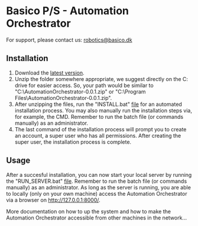 # Basico P/S - Automation Orchestrator

For support, please contact us: robotics@basico.dk

## Installation

1. Download the [latest version](https://github.com/Basico-PS/AutomationOrchestrator/archive/v0.0.1.zip).
2. Unzip the folder somewhere appropriate, we suggest directly on the C: drive for easier access. So, your path would be similar to "C:\AutomationOrchestrator-0.0.1.zip" or "C:\Program Files\AutomationOrchestrator-0.0.1.zip".
3. After unzipping the files, run the "INSTALL.bat" [file](https://github.com/Basico-PS/AutomationOrchestrator/blob/master/INSTALL.bat) for an automated installation process. You may also manually run the installation steps via, for example, the CMD. Remember to run the batch file (or commands manually) as an administrator.
4. The last command of the installation process will prompt you to create an account, a super user who has all permissions. After creating the super user, the installation process is complete.

## Usage

After a succesful installation, you can now start your local server by running the "RUN_SERVER.bat" [file](https://github.com/Basico-PS/AutomationOrchestrator/blob/master/RUN_SERVER.bat). Remember to run the batch file (or commands manually) as an administrator. As long as the server is running, you are able to locally (only on your own machine) access the Automation Orchestrator via a browser on http://127.0.0.1:8000/.

More documentation on how to up the system and how to make the Automation Orchestrator accessible from other machines in the network...
